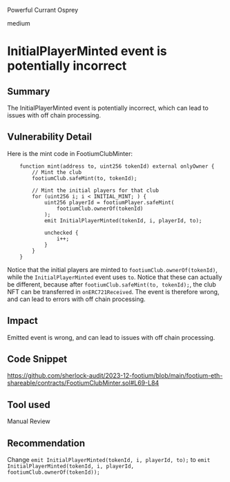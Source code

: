 Powerful Currant Osprey

medium

# InitialPlayerMinted event is potentially incorrect

## Summary

The InitialPlayerMinted event is potentially incorrect, which can lead to issues with off chain processing. 
## Vulnerability Detail

Here is the mint code in FootiumClubMinter:

```solidity
    function mint(address to, uint256 tokenId) external onlyOwner {
        // Mint the club
        footiumClub.safeMint(to, tokenId);

        // Mint the initial players for that club
        for (uint256 i; i < INITIAL_MINT; ) {
            uint256 playerId = footiumPlayer.safeMint(
                footiumClub.ownerOf(tokenId)
            );
            emit InitialPlayerMinted(tokenId, i, playerId, to);

            unchecked {
                i++;
            }
        }
    }
```

Notice that the initial players are minted to `footiumClub.ownerOf(tokenId)`, while the `InitialPlayerMinted` event uses `to`. Notice that these can actually be different, because after `footiumClub.safeMint(to, tokenId);`, the club NFT can be transferred in `onERC721Received`. The event is therefore wrong, and can lead to errors with off chain processing. 

## Impact

Emitted event is wrong, and can lead to issues with off chain processing. 

## Code Snippet

https://github.com/sherlock-audit/2023-12-footium/blob/main/footium-eth-shareable/contracts/FootiumClubMinter.sol#L69-L84

## Tool used

Manual Review

## Recommendation
Change `emit InitialPlayerMinted(tokenId, i, playerId, to);` to `emit InitialPlayerMinted(tokenId, i, playerId, footiumClub.ownerOf(tokenId));`